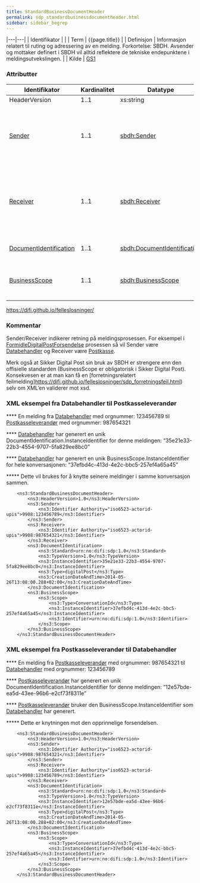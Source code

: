 ```yaml
---
title: StandardBusinessDocumentHeader  
permalink: sdp_standardbusinessdocumentheader.html
sidebar: sidebar_begrep
---
```


|---|---|
| Identifikator | |
| Term          | {{page.title}} |
| Definisjon    | Informasjon relatert til ruting og adressering av en melding. Forkortelse: SBDH. Avsender og mottaker definert i SBDH vil alltid reflektere de tekniske endepunktene i meldingsutvekslingen. |
| Kilde         | [GS1](http://www.gs1.org) 

### Attributter

| Identifikator                                    | Kardinalitet | Datatype                                              | Kommentar                                                                                                                                                                                   |
| ------------------------------------------------ | ------------ | ----------------------------------------------------- | ------------------------------------------------------------------------------------------------------------------------------------------------------------------------------------------- |
| HeaderVersion                                    | 1..1         | xs:string                                             | “1.0”                                                                                                                                                                                       |
| [Sender](https://difi.github.io/felleslosninger/sdp_sender.html)                                 | 1..1         | [sbdh:Sender](https://difi.github.io/felleslosninger/sdp_sender.html)                                 | Identifikator (organisasjonsnummer) til virksomheten som initierer (er avsender) i meldingsprosessen. Alle kvitteringer skal addresseres til denne parten som mottaker                      |
| [Receiver](Receiver.md)                             | 1..1         | [sbdh:Receiver](Receiver.md)                             | Identifikator (organisasjonsnummer) til virksomheten som er sluttmottaker i meldingsprosessen. Ved initiell sending av melding vil dette alltid være en postboks eller utskriftsleverandør. |
| [DocumentIdentification](DocumentIdentification.md) | 1..1         | [sbdh:DocumentIdentification](DocumentIdentification.md) | Unik identifikator for meldingen, generert av Avsender                                                                                                                                      |
| [BusinessScope](BusinessScope.md)                   | 1..1         | [sbdh:BusinessScope](BusinessScope.md)                   | Unik identifikator for konversasjonen, knytter meldinger og tilhørende kvitteringer sammen                                                                                                  |
https://difi.github.io/felleslosninger/
### Kommentar

Sender/Receiver indikerer retning på meldingsprosessen. For eksempel i
[FormidleDigitalPostForsendelse](https://difi.github.io/felleslosninger/sdp_formidledigitalpostforsendelse.html)
prosessen så vil Sender være [Databehandler](https://difi.github.io/felleslosninger/sdp_aktorer.html) og Receiver
være [Postkasse](https://difi.github.io/felleslosninger/sdp_aktorer.html).

Merk også at Sikker Digital Post sin bruk av SBDH er strengere enn den
offisielle standarden (BusinessScope er obligatorisk i Sikker Digital
Post). Konsekvesen er at man kan få en [forretningsrelatert
feilmelding]https://difi.github.io/felleslosninger/sdp_forretningsfeil.html) selv om XML’en
validerer mot xsd.

### XML eksempel fra Databehandler til Postkasseleverandør

**** En melding fra [Databehandler](https://difi.github.io/felleslosninger/sdp_aktorer.html) med orgnummer: 123456789
til [Postkasseleverandør](https://difi.github.io/felleslosninger/sdp_aktorer.html) med orgnummer: 987654321

**** [Databehandler](https://difi.github.io/felleslosninger/sdp_aktorer.html) har generert en unik
DocumentIdentification.InstanceIdentifier for denne meldingen:
“35e21e33-22b3-4554-9707-5fa829ee8bc0”

**** [Databehandler](https://difi.github.io/felleslosninger/sdp_aktorer.html) har generert en unik
BusinessScope.InstanceIdentifier for hele konversasjonen:
“37efbd4c-413d-4e2c-bbc5-257ef4a65a45”

****\* Dette vil brukes for å knytte seinere meldinger i samme
konversasjon sammen.

``` brush: xml; toolbar: false
    <ns3:StandardBusinessDocumentHeader>
        <ns3:HeaderVersion>1.0</ns3:HeaderVersion>
        <ns3:Sender>
            <ns3:Identifier Authority="iso6523-actorid-upis">9908:123456789</ns3:Identifier>
        </ns3:Sender>
        <ns3:Receiver>
            <ns3:Identifier Authority="iso6523-actorid-upis">9908:987654321</ns3:Identifier>
        </ns3:Receiver>
        <ns3:DocumentIdentification>
            <ns3:Standard>urn:no:difi:sdp:1.0</ns3:Standard>
            <ns3:TypeVersion>1.0</ns3:TypeVersion>
            <ns3:InstanceIdentifier>35e21e33-22b3-4554-9707-5fa829ee8bc0</ns3:InstanceIdentifier>
            <ns3:Type>digitalPost</ns3:Type>
            <ns3:CreationDateAndTime>2014-05-26T13:08:00.288+02:00</ns3:CreationDateAndTime>
        </ns3:DocumentIdentification>
        <ns3:BusinessScope>
            <ns3:Scope>
                <ns3:Type>ConversationId</ns3:Type>
                <ns3:InstanceIdentifier>37efbd4c-413d-4e2c-bbc5-257ef4a65a45</ns3:InstanceIdentifier> 
                <ns3:Identifier>urn:no:difi:sdp:1.0</ns3:Identifier>
            </ns3:Scope>
        </ns3:BusinessScope>
    </ns3:StandardBusinessDocumentHeader>
```

### XML eksempel fra Postkasseleverandør til Databehandler

**** En melding fra [Postkasseleverandør](../Aktorer.md) med orgnummer:
987654321 til [Databehandler](https://difi.github.io/felleslosninger/sdp_aktorer.html) med orgnummer: 123456789

**** [Postkasseleverandør](https://difi.github.io/felleslosninger/sdp_aktorer.html) har generert en unik
DocumentIdentification.InstanceIdentifier for denne meldingen:
“12e57bde-ea5d-43ee-96b6-e2cf73f8311e”

**** [Postkasseleverandør](https://difi.github.io/felleslosninger/sdp_aktorer.html) bruker den
BusinessScope.InstanceIdentifier som [Databehandler](https://difi.github.io/felleslosninger/sdp_aktorer.html) har
generert.

****\* Dette er knytningen mot den opprinnelige forsendelsen.

``` brush: xml; toolbar: false
    <ns3:StandardBusinessDocumentHeader>
        <ns3:HeaderVersion>1.0</ns3:HeaderVersion>
        <ns3:Sender>
            <ns3:Identifier Authority="iso6523-actorid-upis">9908:987654321</ns3:Identifier>
        </ns3:Sender>
        <ns3:Receiver>
            <ns3:Identifier Authority="iso6523-actorid-upis">9908:123456789</ns3:Identifier>
        </ns3:Receiver>
        <ns3:DocumentIdentification>
            <ns3:Standard>urn:no:difi:sdp:1.0</ns3:Standard>
            <ns3:TypeVersion>1.0</ns3:TypeVersion>
            <ns3:InstanceIdentifier>12e57bde-ea5d-43ee-96b6-e2cf73f8311e</ns3:InstanceIdentifier>
            <ns3:Type>digitalPost</ns3:Type>
            <ns3:CreationDateAndTime>2014-05-26T13:08:00.288+02:00</ns3:CreationDateAndTime>
        </ns3:DocumentIdentification>
        <ns3:BusinessScope>
            <ns3:Scope>
                <ns3:Type>ConversationId</ns3:Type>
                <ns3:InstanceIdentifier>37efbd4c-413d-4e2c-bbc5-257ef4a65a45</ns3:InstanceIdentifier> 
                <ns3:Identifier>urn:no:difi:sdp:1.0</ns3:Identifier>
            </ns3:Scope>
        </ns3:BusinessScope>
    </ns3:StandardBusinessDocumentHeader>
```

